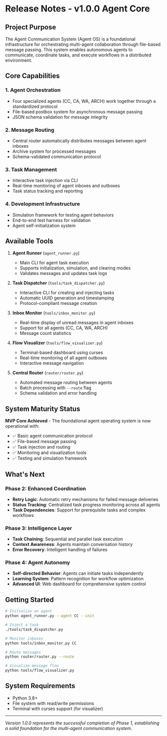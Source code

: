 # Release Notes - v1.0.0 Agent Core

## Project Purpose

The Agent Communication System (Agent OS) is a foundational infrastructure for orchestrating multi-agent collaboration through file-based message passing. This system enables autonomous agents to communicate, coordinate tasks, and execute workflows in a distributed environment.

## Core Capabilities

### 1. Agent Orchestration
- Four specialized agents (CC, CA, WA, ARCH) work together through a standardized protocol
- File-based postbox system for asynchronous message passing
- JSON schema validation for message integrity

### 2. Message Routing
- Central router automatically distributes messages between agent inboxes
- Archive system for processed messages
- Schema-validated communication protocol

### 3. Task Management
- Interactive task injection via CLI
- Real-time monitoring of agent inboxes and outboxes
- Task status tracking and reporting

### 4. Development Infrastructure
- Simulation framework for testing agent behaviors
- End-to-end test harness for validation
- Agent self-initialization system

## Available Tools

1. **Agent Runner** (`agent_runner.py`)
   - Main CLI for agent task execution
   - Supports initialization, simulation, and clearing modes
   - Validates messages and updates task logs

2. **Task Dispatcher** (`tools/task_dispatcher.py`)
   - Interactive CLI for creating and injecting tasks
   - Automatic UUID generation and timestamping
   - Protocol-compliant message creation

3. **Inbox Monitor** (`tools/inbox_monitor.py`)
   - Real-time display of unread messages in agent inboxes
   - Support for all agents (CC, CA, WA, ARCH)
   - Message count statistics

4. **Flow Visualizer** (`tools/flow_visualizer.py`)
   - Terminal-based dashboard using curses
   - Real-time monitoring of all agent outboxes
   - Interactive message navigation

5. **Central Router** (`router/router.py`)
   - Automated message routing between agents
   - Batch processing with `--route` flag
   - Schema validation and error handling

## System Maturity Status

**MVP Core Achieved** - The foundational agent operating system is now operational with:
- ✅ Basic agent communication protocol
- ✅ File-based message passing
- ✅ Task injection and routing
- ✅ Monitoring and visualization tools
- ✅ Testing and simulation framework

## What's Next

### Phase 2: Enhanced Coordination
- **Retry Logic**: Automatic retry mechanisms for failed message deliveries
- **Status Tracking**: Centralized task progress monitoring across all agents
- **Task Dependencies**: Support for prerequisite tasks and complex workflows

### Phase 3: Intelligence Layer
- **Task Chaining**: Sequential and parallel task execution
- **Context Awareness**: Agents maintain conversation history
- **Error Recovery**: Intelligent handling of failures

### Phase 4: Agent Autonomy
- **Self-directed Behavior**: Agents can initiate tasks independently
- **Learning System**: Pattern recognition for workflow optimization
- **Advanced UI**: Web dashboard for comprehensive system control

## Getting Started

```bash
# Initialize an agent
python agent_runner.py --agent CC --init

# Inject a task
./tools/task_dispatcher.py

# Monitor inboxes
python tools/inbox_monitor.py CC

# Route messages
python router/router.py --route

# Visualize message flow
python tools/flow_visualizer.py
```

## System Requirements
- Python 3.8+
- File system with read/write permissions
- Terminal with curses support (for visualizer)

---

*Version 1.0.0 represents the successful completion of Phase 1, establishing a solid foundation for the multi-agent communication system.*